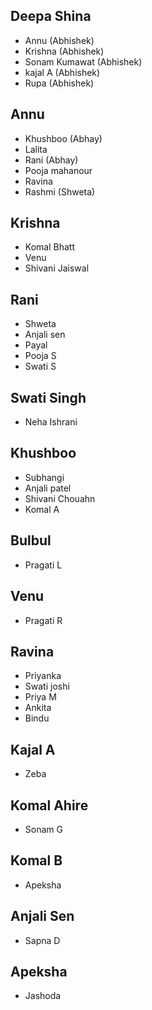## Deepa Shina
- Annu (Abhishek)
- Krishna (Abhishek)
- Sonam Kumawat (Abhishek)
- kajal A (Abhishek)
- Rupa (Abhishek)

## Annu
- Khushboo (Abhay)
- Lalita
- Rani (Abhay)
- Pooja mahanour
- Ravina
- Rashmi (Shweta)

## Krishna
- Komal Bhatt
- Venu
- Shivani Jaiswal

## Rani
- Shweta
- Anjali sen
- Payal
- Pooja S
- Swati S

## Swati Singh
- Neha Ishrani

## Khushboo
- Subhangi
- Anjali patel
- Shivani Chouahn
- Komal A

## Bulbul
- Pragati L

## Venu
- Pragati R

## Ravina
- Priyanka
- Swati joshi
- Priya M
- Ankita
- Bindu

## Kajal A
- Zeba
 
## Komal Ahire
- Sonam G

## Komal B
- Apeksha

## Anjali Sen
- Sapna D

## Apeksha
- Jashoda

